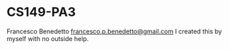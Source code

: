 # CS149-PA3
Francesco Benedetto
francesco.p.benedetto@gmail.com
I created this by myself with no outside help. 
